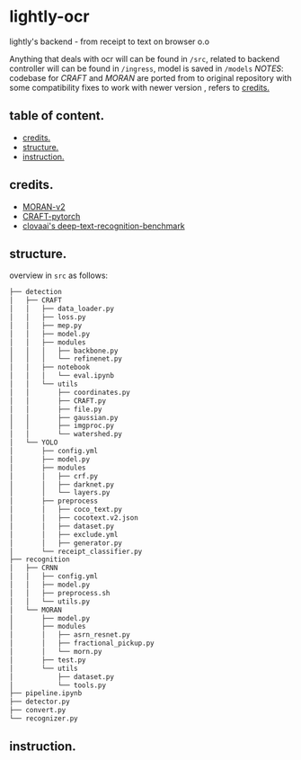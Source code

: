 # lightly-ocr

lightly's backend - from receipt to text on browser o.o

Anything that deals with ocr will can be found in `/src`, related to backend controller will can be found in `/ingress`, model is saved in `/models`
_NOTES_: codebase for _CRAFT_ and _MORAN_ are ported from to original repository with some compatibility fixes to work with newer version , refers to [credits.](#credit)

## table of content.
* [credits.](#credits)
* [structure.](#structure)
* [instruction.](#instruction)

## credits.
* [MORAN-v2](https://github.com/Canjie-Luo/MORAN_v2)
* [CRAFT-pytorch](https://github.com/clovaai/CRAFT-pytorch)
* [clovaai's deep-text-recognition-benchmark](https://github.com/clovaai/deep-text-recognition-benchmark)

## structure.
overview in `src` as follows:
```bash
├── detection
│   ├── CRAFT
│   │   ├── data_loader.py
│   │   ├── loss.py
│   │   ├── mep.py
│   │   ├── model.py
│   │   ├── modules
│   │   │   ├── backbone.py
│   │   │   └── refinenet.py
│   │   ├── notebook
│   │   │   └── eval.ipynb
│   │   └── utils
│   │       ├── coordinates.py
│   │       ├── CRAFT.py
│   │       ├── file.py
│   │       ├── gaussian.py
│   │       ├── imgproc.py
│   │       └── watershed.py
│   └── YOLO
│       ├── config.yml
│       ├── model.py
│       ├── modules
│       │   ├── crf.py
│       │   ├── darknet.py
│       │   └── layers.py
│       ├── preprocess
│       │   ├── coco_text.py
│       │   ├── cocotext.v2.json
│       │   ├── dataset.py
│       │   ├── exclude.yml
│       │   ├── generator.py
│       └── receipt_classifier.py
├── recognition
│   ├── CRNN
│   │   ├── config.yml
│   │   ├── model.py
│   │   ├── preprocess.sh
│   │   └── utils.py
│   └── MORAN
│       ├── model.py
│       ├── modules
│       │   ├── asrn_resnet.py
│       │   ├── fractional_pickup.py
│       │   └── morn.py
│       ├── test.py
│       └── utils
│           ├── dataset.py
│           └── tools.py
├── pipeline.ipynb
├── detector.py
├── convert.py
└── recognizer.py
```

## instruction.
